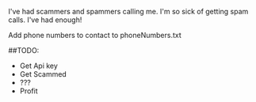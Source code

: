 I've had scammers and spammers calling me. I'm so sick of getting spam calls. I've had enough!

Add phone numbers to contact to phoneNumbers.txt


##TODO:
* Get Api key
* Get Scammed
* ???
* Profit
